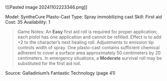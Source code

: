 
![[Pasted image 20241102223346.png]]

Model: SyntheCure
Plasto-Cast
Type: Spray
immobilizing cast
Skill: First aid
Cost: 35
Availability: 1

> Game Notes: An **Easy** first aid roll is required for proper application; each pistol has one application and cannot be refilled. Effect is to add +2 to the character’s next healing roll. Adjustments to emission tip controls width of spray. One plasto-cast contains sufficient chemical adherent to cover a surface area approximately 50 centimeters by 20 centimeters. In emergency situations, a **Moderate** survival roll may be substituted for the first aid roll.

Source: Galladinium’s Fantastic Technology (page 41)